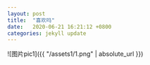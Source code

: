 ```yaml
---
layout: post
title:  "喜欢吗"
date:   2020-06-21 16:21:12 +0800
categories: jekyll update
---
```


![图片pic1]({{ "/assets1/1.png" | absolute_url }})




